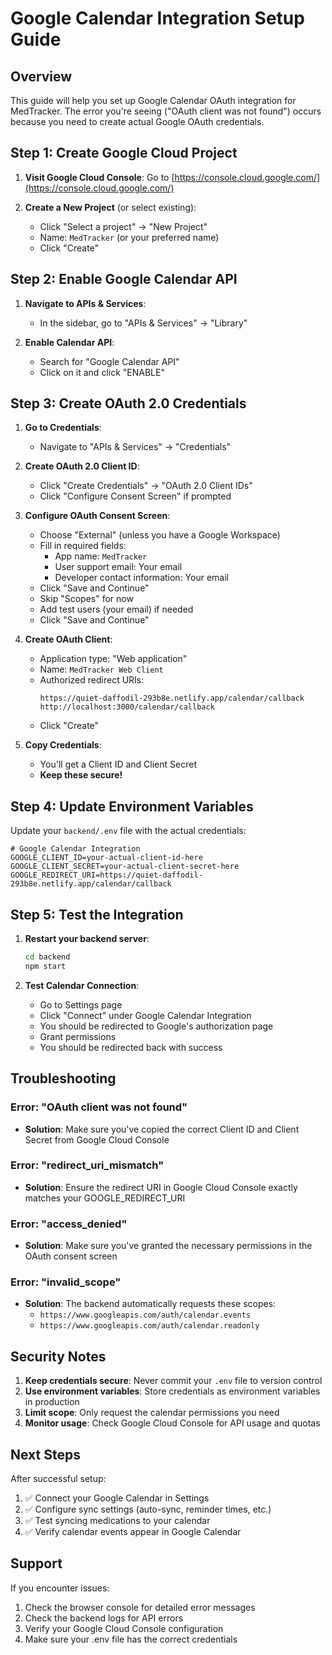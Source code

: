 # Google Calendar Integration Setup Guide

## Overview
This guide will help you set up Google Calendar OAuth integration for MedTracker. The error you're seeing ("OAuth client was not found") occurs because you need to create actual Google OAuth credentials.

## Step 1: Create Google Cloud Project

1. **Visit Google Cloud Console**: Go to [https://console.cloud.google.com/](https://console.cloud.google.com/)

2. **Create a New Project** (or select existing):
   - Click "Select a project" → "New Project"
   - Name: `MedTracker` (or your preferred name)
   - Click "Create"

## Step 2: Enable Google Calendar API

1. **Navigate to APIs & Services**:
   - In the sidebar, go to "APIs & Services" → "Library"

2. **Enable Calendar API**:
   - Search for "Google Calendar API"
   - Click on it and click "ENABLE"

## Step 3: Create OAuth 2.0 Credentials

1. **Go to Credentials**:
   - Navigate to "APIs & Services" → "Credentials"

2. **Create OAuth 2.0 Client ID**:
   - Click "Create Credentials" → "OAuth 2.0 Client IDs"
   - Click "Configure Consent Screen" if prompted

3. **Configure OAuth Consent Screen**:
   - Choose "External" (unless you have a Google Workspace)
   - Fill in required fields:
     - App name: `MedTracker`
     - User support email: Your email
     - Developer contact information: Your email
   - Click "Save and Continue"
   - Skip "Scopes" for now
   - Add test users (your email) if needed
   - Click "Save and Continue"

4. **Create OAuth Client**:
   - Application type: "Web application"
   - Name: `MedTracker Web Client`
   - Authorized redirect URIs:
     ```
     https://quiet-daffodil-293b8e.netlify.app/calendar/callback
     http://localhost:3000/calendar/callback
     ```
   - Click "Create"

5. **Copy Credentials**:
   - You'll get a Client ID and Client Secret
   - **Keep these secure!**

## Step 4: Update Environment Variables

Update your `backend/.env` file with the actual credentials:

```env
# Google Calendar Integration
GOOGLE_CLIENT_ID=your-actual-client-id-here
GOOGLE_CLIENT_SECRET=your-actual-client-secret-here
GOOGLE_REDIRECT_URI=https://quiet-daffodil-293b8e.netlify.app/calendar/callback
```

## Step 5: Test the Integration

1. **Restart your backend server**:
   ```bash
   cd backend
   npm start
   ```

2. **Test Calendar Connection**:
   - Go to Settings page
   - Click "Connect" under Google Calendar Integration
   - You should be redirected to Google's authorization page
   - Grant permissions
   - You should be redirected back with success

## Troubleshooting

### Error: "OAuth client was not found"
- **Solution**: Make sure you've copied the correct Client ID and Client Secret from Google Cloud Console

### Error: "redirect_uri_mismatch"
- **Solution**: Ensure the redirect URI in Google Cloud Console exactly matches your GOOGLE_REDIRECT_URI

### Error: "access_denied"
- **Solution**: Make sure you've granted the necessary permissions in the OAuth consent screen

### Error: "invalid_scope"
- **Solution**: The backend automatically requests these scopes:
  - `https://www.googleapis.com/auth/calendar.events`
  - `https://www.googleapis.com/auth/calendar.readonly`

## Security Notes

1. **Keep credentials secure**: Never commit your `.env` file to version control
2. **Use environment variables**: Store credentials as environment variables in production
3. **Limit scope**: Only request the calendar permissions you need
4. **Monitor usage**: Check Google Cloud Console for API usage and quotas

## Next Steps

After successful setup:
1. ✅ Connect your Google Calendar in Settings
2. ✅ Configure sync settings (auto-sync, reminder times, etc.)
3. ✅ Test syncing medications to your calendar
4. ✅ Verify calendar events appear in Google Calendar

## Support

If you encounter issues:
1. Check the browser console for detailed error messages
2. Check the backend logs for API errors
3. Verify your Google Cloud Console configuration
4. Make sure your .env file has the correct credentials
